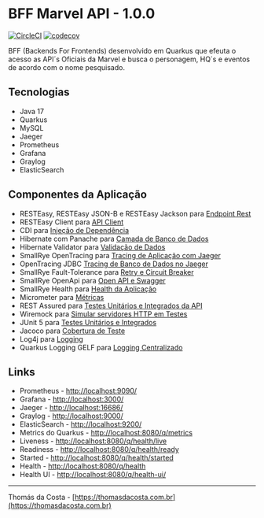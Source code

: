 # BFF Marvel API - 1.0.0

[![CircleCI](https://dl.circleci.com/status-badge/img/gh/thomasdacosta/bff-marvel-quarkus/tree/main.svg?style=svg)](https://dl.circleci.com/status-badge/redirect/gh/thomasdacosta/bff-marvel-quarkus/tree/main)
[![codecov](https://codecov.io/gh/thomasdacosta/bff-marvel-quarkus/branch/main/graph/badge.svg?token=JP3hk79XBZ)](https://codecov.io/gh/thomasdacosta/bff-marvel-quarkus)

BFF (Backends For Frontends) desenvolvido em Quarkus que efeuta o acesso as API´s Oficiais da Marvel e busca o personagem, HQ´s e eventos de acordo com o nome pesquisado.

## Tecnologias

- Java 17
- Quarkus
- MySQL
- Jaeger
- Prometheus
- Grafana
- Graylog
- ElasticSearch

## Componentes da Aplicação

- RESTEasy, RESTEasy JSON-B e RESTEasy Jackson para [Endpoint Rest](https://quarkus.io/guides/rest-json)
- RESTEasy Client para [API Client](https://quarkus.io/guides/rest-client)
- CDI para [Injeção de Dependência](https://quarkus.io/guides/cdi)
- Hibernate com Panache para [Camada de Banco de Dados](https://quarkus.io/guides/hibernate-orm-panache)
- Hibernate Validator para [Validação de Dados](https://quarkus.io/guides/validation)
- SmallRye OpenTracing para [Tracing de Aplicação com Jaeger](https://quarkus.io/guides/opentracing)
- OpenTracing JDBC [Tracing de Banco de Dados no Jaeger](https://quarkus.io/guides/opentracing)
- SmallRye Fault-Tolerance para [Retry e Circuit Breaker](https://quarkus.io/guides/smallrye-fault-tolerance)
- SmallRye OpenApi para [Open API e Swagger](https://quarkus.io/guides/openapi-swaggerui)
- SmallRye Health para [Health da Aplicação](https://quarkus.io/guides/smallrye-health)
- Micrometer para [Métricas](https://quarkus.io/guides/micrometer)
- REST Assured para [Testes Unitários e Integrados da API](https://quarkus.io/guides/getting-started-testing)
- Wiremock para [Simular servidores HTTP em Testes](https://wiremock.org/)
- JUnit 5 para [Testes Unitários e Integrados](https://junit.org/junit5/) 
- Jacoco para [Cobertura de Teste](https://quarkus.io/guides/tests-with-coverage)
- Log4j para [Logging](https://quarkus.io/guides/logging)
- Quarkus Logging GELF para [Logging Centralizado](https://quarkus.io/guides/centralized-log-management)

## Links

- Prometheus - [http://localhost:9090/](http://localhost:9090/)
- Grafana - [http://localhost:3000/](http://localhost:3000/)
- Jaeger - [http://localhost:16686/](http://localhost:16686/)
- Graylog - [http://localhost:9000/](http://localhost:9000/)
- ElasticSearch - [http://localhost:9200/](http://localhost:9200/)
- Metrics do Quarkus - [http://localhost:8080/q/metrics](http://localhost:8080/q/metrics)
- Liveness - [http://localhost:8080/q/health/live](http://localhost:8080/q/health/live)
- Readiness - [http://localhost:8080/q/health/ready](http://localhost:8080/q/health/ready)
- Started - [http://localhost:8080/q/health/started](http://localhost:8080/q/health/started)
- Health - [http://localhost:8080/q/health](http://localhost:8080/q/health)
- Health UI - [http://localhost:8080/q/health-ui/](http://localhost:8080/q/health-ui/)

---
Thomás da Costa - [https://thomasdacosta.com.br](https://thomasdacosta.com.br)